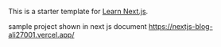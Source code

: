 This is a starter template for [Learn Next.js](https://nextjs.org/learn).

sample project shown in next js document  https://nextjs-blog-ali27001.vercel.app/
